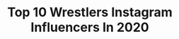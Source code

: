 ---
title: Top 10 Wrestlers Instagram Influencers In 2020
description: >-
  Find top wrestlers Instagram influencers in 2020. Most popular hashtags: #aew #aewdynamite #aewontnt #prowrestling.
platform: Instagram
profiles:
  - username: "hasan_yazdani73"
    fullname: >-
      hasan yazdani73
    location: "Iran"
    followers: 479002
    engagement: 2888
    commentsToLikes: 0.042869
    avatar: "https://scontent-lht6-1.cdninstagram.com/v/t51.2885-19/s320x320/28428668_934915536663719_8118994997111422976_n.jpg?_nc_ht=scontent-lht6-1.cdninstagram.com&_nc_ohc=exSHP0bPlDQAX_ZVKAa&oh=dc59d4642dcb432c09728ad0cf05cf08&oe=5EB60D51"
    verified: true
    hashtags: ""
  - username: "taylorohlson"
    fullname: >-
      ⚡️T A Y L O R⚡️
    location: "United States"
    followers: 69156
    engagement: 630
    commentsToLikes: 0.044446
    avatar: "https://scontent-lhr8-1.cdninstagram.com/v/t51.2885-19/s320x320/91676624_551692285727322_1564776037563236352_n.jpg?_nc_ht=scontent-lhr8-1.cdninstagram.com&_nc_ohc=FCViKZL02m8AX871ALd&oh=c196fa8fcc713a1d35674c170bb1bae6&oe=5EB95912"
    verified: false
    hashtags: "#seniorszn, #leo, #lanadelray, #nationalanthem"
  - username: "hamedbali60"
    fullname: >-
      hamed
    location: "Japan"
    followers: 4095
    engagement: 2809
    commentsToLikes: 0.080417
    avatar: "https://scontent-lht6-1.cdninstagram.com/v/t51.2885-19/s320x320/91128441_666306084181646_3235586176190513152_n.jpg?_nc_ht=scontent-lht6-1.cdninstagram.com&_nc_ohc=a-B3wXh2-TAAX-gEIk0&oh=9cea1a0ef376c3282c237ee2f6aa69f9&oe=5EB92D4D"
    verified: false
    hashtags: "#studiodani"
  - username: "jennyfransson"
    fullname: >-
      Jenny Fransson
    location: "Sweden"
    followers: 7840
    engagement: 910
    commentsToLikes: 0.097997
    avatar: "https://scontent-bos3-1.cdninstagram.com/v/t51.2885-19/s320x320/70498788_515182939051936_7669724903800569856_n.jpg?_nc_ht=scontent-bos3-1.cdninstagram.com&_nc_ohc=lD9ul31AP1UAX9jy5wT&oh=54432281f937093e02f1dc11382fabce&oe=5EB77E45"
    verified: false
    hashtags: "#utangn, #squats, #benchpress, #idrottsgalan"
  - username: "shidahikaru"
    fullname: >-
      Hikaru Shida
    location: ""
    followers: 72542
    engagement: 1287
    commentsToLikes: 0.024846
    avatar: "https://scontent-lhr8-1.cdninstagram.com/v/t51.2885-19/s320x320/72149693_464501700940712_2407777048597626880_n.jpg?_nc_ht=scontent-lhr8-1.cdninstagram.com&_nc_ohc=d--1cLmigPEAX-DoZBb&oh=ff6eaeff889dee7fb5c380b062ea7ded&oe=5EBB8767"
    verified: false
    hashtags: "#nintendoswitch, #tomholland, #aewdark, #gotobed"
  - username: "riho_gtmv"
    fullname: >-
      RIHO 里歩
    location: ""
    followers: 38979
    engagement: 1656
    commentsToLikes: 0.022680
    avatar: "https://scontent-amt2-1.cdninstagram.com/v/t51.2885-19/s320x320/76890754_1477644395709975_5944367215930245120_n.jpg?_nc_ht=scontent-amt2-1.cdninstagram.com&_nc_ohc=eozbBPkZigAAX9CsOtY&oh=4799ba41cbce2e8ccb60c80d49875760&oe=5EB9ABEF"
    verified: false
    hashtags: "#prowrestler, #aew, #v4, #newgear"
  - username: "brandiwrestling"
    fullname: >-
      Brandi Lauren
    location: "United States"
    followers: 28245
    engagement: 737
    commentsToLikes: 0.026577
    avatar: "https://scontent-lhr8-1.cdninstagram.com/v/t51.2885-19/s320x320/91210123_212719390073818_2775047308465668096_n.jpg?_nc_ht=scontent-lhr8-1.cdninstagram.com&_nc_ohc=G9Ot_MqMiq8AX_3N6U8&oh=8ba9ea10c57d2d7811199ff948fa656f&oe=5EB8E0A4"
    verified: false
    hashtags: "#nationalsiblingday"
  - username: "realmarkostunt"
    fullname: >-
      Mr. Fun Size
    location: "United States"
    followers: 30319
    engagement: 1014
    commentsToLikes: 0.024661
    avatar: "https://scontent-ams4-1.cdninstagram.com/v/t51.2885-19/s320x320/91073381_1523684594473557_7679066801266753536_n.jpg?_nc_ht=scontent-ams4-1.cdninstagram.com&_nc_ohc=o7XtEAjdLxwAX9JiT5-&oh=6e6dcb7de2844471a0cd35f82b583198&oe=5EBA17D0"
    verified: false
    hashtags: "#aewdark, #bigsword, #aewrevolution, #candid"
  - username: "callmekrisstat"
    fullname: >-
      Kris Statlander
    location: "United States"
    followers: 38626
    engagement: 944
    commentsToLikes: 0.024465
    avatar: "https://scontent-amt2-1.cdninstagram.com/v/t51.2885-19/s320x320/88259189_2597329653875525_8756388433263329280_n.jpg?_nc_ht=scontent-amt2-1.cdninstagram.com&_nc_ohc=mLmDAv1daI4AX98HNM3&oh=ca0b548feb13bc216a732408eb234d7b&oe=5EBB2896"
    verified: false
    hashtags: "#wrestling, #facialreconstruction, #womenwrestling, #martz"
  - username: "realfaithmusic"
    fullname: >-
      ⚜️ I AM FAITH ⚜️
    location: "United States"
    followers: 68314
    engagement: 613
    commentsToLikes: 0.048989
    avatar: "https://scontent-lhr8-1.cdninstagram.com/v/t51.2885-19/s320x320/91092879_596276334564226_7055461829337677824_n.jpg?_nc_ht=scontent-lhr8-1.cdninstagram.com&_nc_ohc=eNmt2JVwVtIAX9bJ5TI&oh=a91f47201f11acfd1d88886182c3582b&oe=5EBAC4B3"
    verified: false
    hashtags: "#alwaysextra, #glory4all, #disruptive, #divingdeep"
---